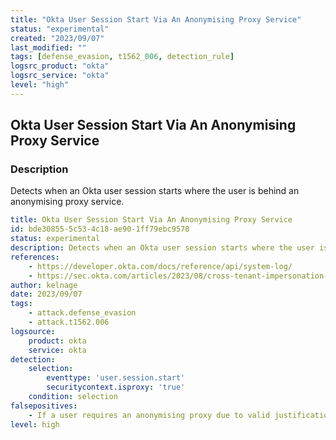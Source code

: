 ```yaml
---
title: "Okta User Session Start Via An Anonymising Proxy Service"
status: "experimental"
created: "2023/09/07"
last_modified: ""
tags: [defense_evasion, t1562_006, detection_rule]
logsrc_product: "okta"
logsrc_service: "okta"
level: "high"
---
```


## Okta User Session Start Via An Anonymising Proxy Service

### Description

Detects when an Okta user session starts where the user is behind an anonymising proxy service.

```yml
title: Okta User Session Start Via An Anonymising Proxy Service
id: bde30855-5c53-4c18-ae90-1ff79ebc9578
status: experimental
description: Detects when an Okta user session starts where the user is behind an anonymising proxy service.
references:
    - https://developer.okta.com/docs/reference/api/system-log/
    - https://sec.okta.com/articles/2023/08/cross-tenant-impersonation-prevention-and-detection
author: kelnage
date: 2023/09/07
tags:
    - attack.defense_evasion
    - attack.t1562.006
logsource:
    product: okta
    service: okta
detection:
    selection:
        eventtype: 'user.session.start'
        securitycontext.isproxy: 'true'
    condition: selection
falsepositives:
    - If a user requires an anonymising proxy due to valid justifications.
level: high

```
